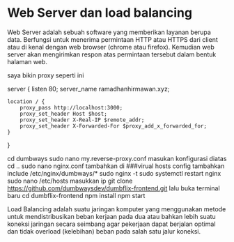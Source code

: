 # Web Server dan load balancing

Web Server adalah sebuah software yang memberikan layanan berupa data. Berfungsi untuk menerima permintaan HTTP atau HTTPS dari client atau di kenal dengan web browser (chrome atau firefox). Kemudian web server akan mengirimkan respon atas permintaan tersebut dalam bentuk halaman web.

saya bikin proxy seperti ini

server {
    listen 80;
    server_name ramadhanhirmawan.xyz;

    location / {
        proxy_pass http://localhost:3000;
        proxy_set_header Host $host;
        proxy_set_header X-Real-IP $remote_addr;
        proxy_set_header X-Forwarded-For $proxy_add_x_forwarded_for;
    }
}

cd dumbways
sudo nano my.reverse-proxy.conf masukan konfigurasi diatas
cd ..
sudo nano nginx.conf tambahkan di ###virual hosts config tambahkan include /etc/nginx/dumbways/*
sudo nginx -t
sudo systemctl restart nginx
sudo nano /etc/hosts masukkan ip
git clone https://github.com/dumbwaysdev/dumbflix-frontend.git
lalu buka terminal baru
cd dumbflix-frontend
npm install
npm start


Load Balancing adalah suatu jaringan komputer yang menggunakan metode untuk mendistribusikan beban kerjaan pada dua atau bahkan lebih suatu koneksi jaringan secara seimbang agar pekerjaan dapat berjalan optimal dan tidak overload (kelebihan) beban pada salah satu jalur koneksi.
